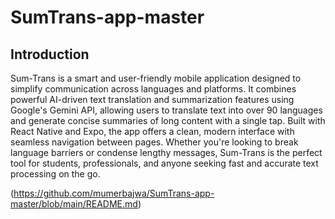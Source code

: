 # SumTrans-app-master
## Introduction
Sum-Trans is a smart and user-friendly mobile application designed to simplify communication across languages and platforms. 
It combines powerful AI-driven text translation and summarization features using Google's Gemini API, allowing users to translate 
text into over 90 languages and generate concise summaries of long content with a single tap. Built with React Native and Expo, 
the app offers a clean, modern interface with seamless navigation between pages. Whether you're looking to break language barriers 
or condense lengthy messages, Sum-Trans is the perfect tool for students, professionals, and anyone seeking fast and accurate text 
processing on the go.


(https://github.com/mumerbajwa/SumTrans-app-master/blob/main/README.md)
